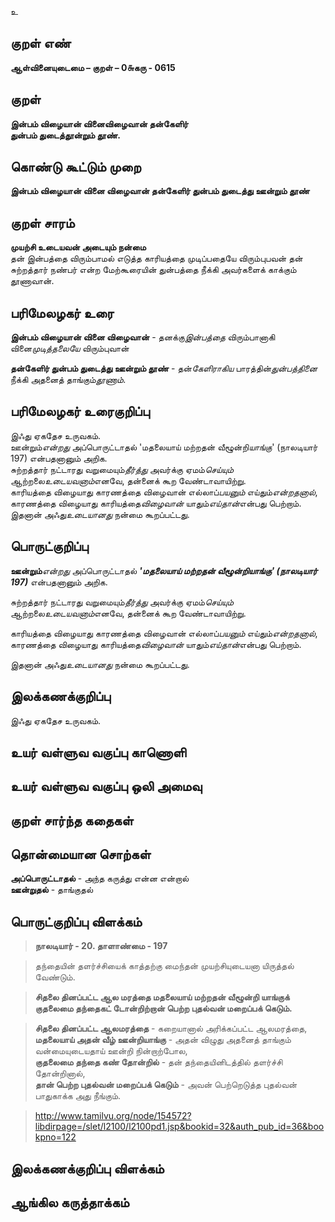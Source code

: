 உ

## குறள் எண் 

**ஆள்வினையுடைமை – குறள் – 0௬கரு - 0615**  

## குறள் 

**இன்பம் விழையான் வினைவிழைவான் தன்கேளிர்  
துன்பம் துடைத்தூன்றும் தூண்.**  

## கொண்டு கூட்டும் முறை

**இன்பம் விழையான் வினை விழைவான் தன்கேளிர் துன்பம் துடைத்து ஊன்றும் தூண்**

## குறள் சாரம் 

**முயற்சி உடையவன் அடையும் நன்மை**  
தன் இன்பத்தை விரும்பாமல் எடுத்த காரியத்தை முடிப்பதையே விரும்புபவன் தன் சுற்றத்தார் நண்பர் என்ற மேற்கூரையின் துன்பத்தை நீக்கி அவர்களைக் காக்கும் தூணாவான்.  

## பரிமேலழகர் உரை

**இன்பம் விழையான் வினை விழைவான்** - தனக்கு*இன்பத்தை* விரும்பானாகி வினை*முடித்தலையே* விரும்புவான்  

**தன்கேளிர் துன்பம் துடைத்து ஊன்றும் தூண்** - தன்*கேளிராகிய* பாரத்தின்*துன்பத்தினை* நீக்கி அதனைத் தாங்கும்*தூணாம்*. 

## பரிமேலழகர் உரைகுறிப்பு   

இஃது ஏகதேச உருவகம்.  
ஊன்றும்*என்றது* அப்பொருட்டாதல் 'மதலையாய் மற்றதன் வீழூன்றி*யாங்கு*' (நாலடியார் 197) என்பதனானும் அறிக.  
சுற்றத்தார் நட்டாரது வறுமையும்*தீர்த்து* அவர்க்கு ஏமம்*செய்யும்* ஆற்றலை*உடையவனாம்*எனவே, தன்னைக் கூற வேண்டாவாயிற்று.  
காரியத்தை விழையாது காரணத்தை விழைவான் எல்லாப்*பயனும்* எய்தும்*என்றதனால்*, காரணத்தை விழையாது காரியத்தை*விழைவான்* யாதும்*எய்தான்*என்பது பெற்றாம்.  
இதனான் அஃது*உடையானது* நன்மை கூறப்பட்டது.    

## பொருட்குறிப்பு 

**ஊன்றும்***என்றது* அப்பொருட்டாதல் _**'மதலையாய் மற்றதன் வீழூன்றி*யாங்கு*' (நாலடியார் 197)**_ என்பதனானும் அறிக.

சுற்றத்தார் நட்டாரது வறுமையும்*தீர்த்து* அவர்க்கு ஏமம்*செய்யும்* ஆற்றலை*உடையவனாம்*எனவே, தன்னைக் கூற வேண்டாவாயிற்று. 

காரியத்தை விழையாது காரணத்தை விழைவான் எல்லாப்*பயனும்* எய்தும்*என்றதனால்*,  
காரணத்தை விழையாது காரியத்தை*விழைவான்* யாதும்*எய்தான்*என்பது பெற்றாம்.    

இதனான் அஃது*உடையானது* நன்மை கூறப்பட்டது.     

## இலக்கணக்குறிப்பு  

இஃது ஏகதேச உருவகம்.    

## உயர் வள்ளுவ வகுப்பு காணொளி


## உயர் வள்ளுவ வகுப்பு ஒலி அமைவு 

 
## குறள் சார்ந்த கதைகள் 


## தொன்மையான சொற்கள்

**அப்பொருட்டாதல்** - அந்த கருத்து என்ன என்றால்   
**ஊன்றுதல்** - தாங்குதல்   

## பொருட்குறிப்பு விளக்கம்

>**நாலடியார் - 20. தாளாண்மை - 197**    

>தந்தையின் தளர்ச்சியைக் காத்தற்கு மைந்தன் முயற்சியுடையனா யிருத்தல் வேண்டும்.  


>**சிதலை தினப்பட்ட ஆல மரத்தை
மதலையாய் மற்றதன் வீழூன்றி யாங்குக்
குதலைமை தந்தைகட் டோன்றிற்றான் பெற்ற
புதல்வன் மறைப்பக் கெடும்.**  

>**சிதலை தினப்பட்ட ஆலமரத்தை** - கறையானால் அரிக்கப்பட்ட ஆலமரத்தை,  
>**மதலையாய் அதன் வீழ் ஊன்றியாங்கு** - அதன் விழுது அதனைத் தாங்கும் வன்மையுடையதாய் ஊன்றி நின்றாற்போல,  
>**குதலைமை தந்தை கண் தோன்றில்** - தன் தந்தையினிடத்தில் தளர்ச்சி தோன்றினால்,  
>**தான் பெற்ற புதல்வன் மறைப்பக் கெடும்** - அவன் பெற்றெடுத்த புதல்வன் பாதுகாக்க அது நீங்கும்.  

>http://www.tamilvu.org/node/154572?libdirpage=/slet/l2100/l2100pd1.jsp&bookid=32&auth_pub_id=36&bookpno=122  

## இலக்கணக்குறிப்பு விளக்கம்


## ஆங்கில கருத்தாக்கம் 


